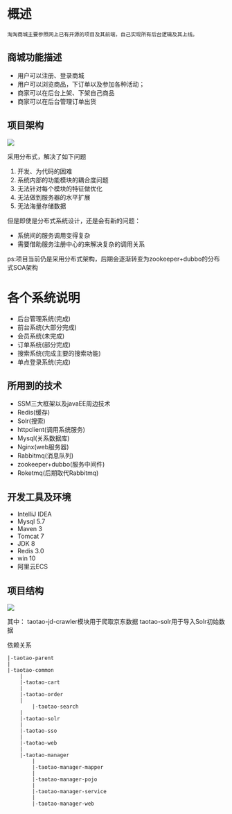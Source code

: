 

# 概述 #
	淘淘商城主要参照网上已有开源的项目及其前端，自己实现所有后台逻辑及其上线。

## 商城功能描述 ##
	

- 用户可以注册、登录商城
- 用户可以浏览商品，下订单以及参加各种活动；
- 商家可以在后台上架、下架自己商品
- 商家可以在后台管理订单出货

## 项目架构 ##
![](http://i.imgur.com/I8uA1V4.png)

采用分布式，解决了如下问题
1. 开发、为代码的困难
2. 系统内部的功能模块的耦合度问题
3. 无法针对每个模块的特征做优化
4. 无法做到服务器的水平扩展
5. 无法海量存储数据

但是即使是分布式系统设计，还是会有新的问题：
- 系统间的服务调用变得复杂
- 需要借助服务注册中心的来解决复杂的调用关系

ps:项目当前仍是采用分布式架构，后期会逐渐转变为zookeeper+dubbo的分布式SOA架构

# 各个系统说明 #

- 后台管理系统(完成)
- 前台系统(大部分完成)
- 会员系统(未完成)
- 订单系统(部分完成)
- 搜索系统(完成主要的搜索功能)
- 单点登录系统(完成)

## 所用到的技术 ##
- SSM三大框架以及javaEE周边技术
- Redis(缓存)
- Solr(搜索)
- httpclient(调用系统服务)
- Mysql(关系数据库)
- Nginx(web服务器)
- Rabbitmq(消息队列)
- zookeeper+dubbo(服务中间件)
- Roketmq(后期取代Rabbitmq)

## 开发工具及环境 ##

- IntelliJ IDEA
- Mysql 5.7
- Maven 3
- Tomcat 7
- JDK 8
- Redis 3.0
- win 10
- 阿里云ECS

## 项目结构 ##
![](http://i.imgur.com/GM6yxZk.png)

其中：
	taotao-jd-crawler模块用于爬取京东数据
	taotao-solr用于导入Solr初始数据

依赖关系
	
	|-taotao-parent
	|
	|-taotao-common
	   	|
	   	|-taotao-cart
	  	|
	   	|-taotao-order
	   	|
	    	|-taotao-search
		|
    	|-taotao-solr
		|
		|-taotao-sso
		|
		|-taotao-web
		|
		|-taotao-manager
			|
			|-taotao-manager-mapper
			|
			|-taotao-manager-pojo
			|
			|-taotao-manager-service
			|
			|-taotao-manager-web

	
